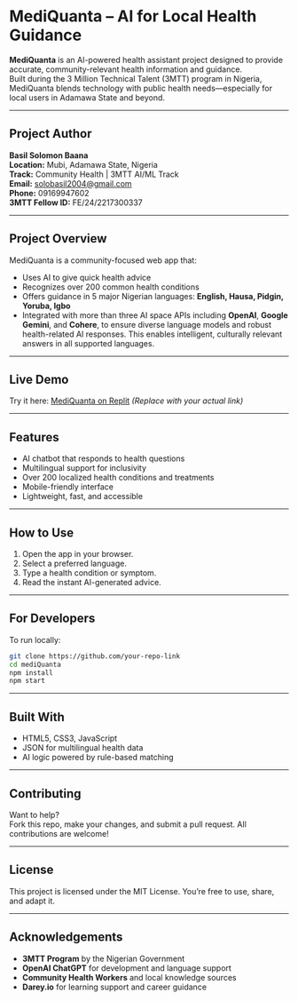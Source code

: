 # MediQuanta – AI for Local Health Guidance

**MediQuanta** is an AI-powered health assistant project designed to provide accurate, community-relevant health information and guidance.  
Built during the 3 Million Technical Talent (3MTT) program in Nigeria, MediQuanta blends technology with public health needs—especially for local users in Adamawa State and beyond.

---

## Project Author

**Basil Solomon Baana**  
**Location:** Mubi, Adamawa State, Nigeria  
**Track:** Community Health | 3MTT AI/ML Track  
**Email:** [solobasil2004@gmail.com](mailto:solobasil2004@gmail.com)  
**Phone:** 09169947602  
**3MTT Fellow ID:** FE/24/2217300337

---

## Project Overview

MediQuanta is a community-focused web app that:
- Uses AI to give quick health advice
- Recognizes over 200 common health conditions
- Offers guidance in 5 major Nigerian languages: **English, Hausa, Pidgin, Yoruba, Igbo**
- Integrated with more than three AI space APIs including **OpenAI**, **Google Gemini**, and **Cohere**, to ensure diverse language models and robust health-related AI responses. This enables intelligent, culturally relevant answers in all supported languages.

---

## Live Demo

Try it here: [MediQuanta on Replit](https://replit.com/@your-demo-link) *(Replace with your actual link)*

---

## Features

- AI chatbot that responds to health questions
- Multilingual support for inclusivity
- Over 200 localized health conditions and treatments
- Mobile-friendly interface
- Lightweight, fast, and accessible

---

## How to Use

1. Open the app in your browser.
2. Select a preferred language.
3. Type a health condition or symptom.
4. Read the instant AI-generated advice.

---

## For Developers

To run locally:

```bash
git clone https://github.com/your-repo-link
cd mediQuanta
npm install
npm start
```

---

## Built With

- HTML5, CSS3, JavaScript
- JSON for multilingual health data
- AI logic powered by rule-based matching

---

## Contributing

Want to help?  
Fork this repo, make your changes, and submit a pull request. All contributions are welcome!

---

## License

This project is licensed under the MIT License. You’re free to use, share, and adapt it.

---

## Acknowledgements

- **3MTT Program** by the Nigerian Government  
- **OpenAI ChatGPT** for development and language support  
- **Community Health Workers** and local knowledge sources  
- **Darey.io** for learning support and career guidance
